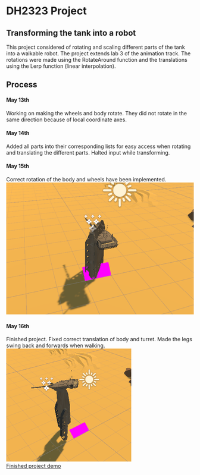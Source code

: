 # DH2323 Project
## Transforming the tank into a robot
This project considered of rotating and scaling different parts of the tank into a walkable robot. The project extends lab 3 of the animation track. The rotations were made using the RotateAround function and the translations using the Lerp function (linear interpolation).

## Process

#### May 13th
Working on making the wheels and body rotate. They did not rotate in the same direction because of local coordinate axes.

#### May 14th
Added all parts into their corresponding lists for easy access when rotating and translating the different parts. Halted input while transforming.

#### May 15th
Correct rotation of the body and wheels have been implemented.
![Finished rotation](image.png)

#### May 16th
Finished project. Fixed correct translation of body and turret. Made the legs swing back and forwards when walking.
![Robot after transformation](image-1.png) <br>
[Finished project demo](https://drive.google.com/file/d/1_e8OWIV822ACsRMCcvrLO8qy93UF26i5/view?usp=sharing)